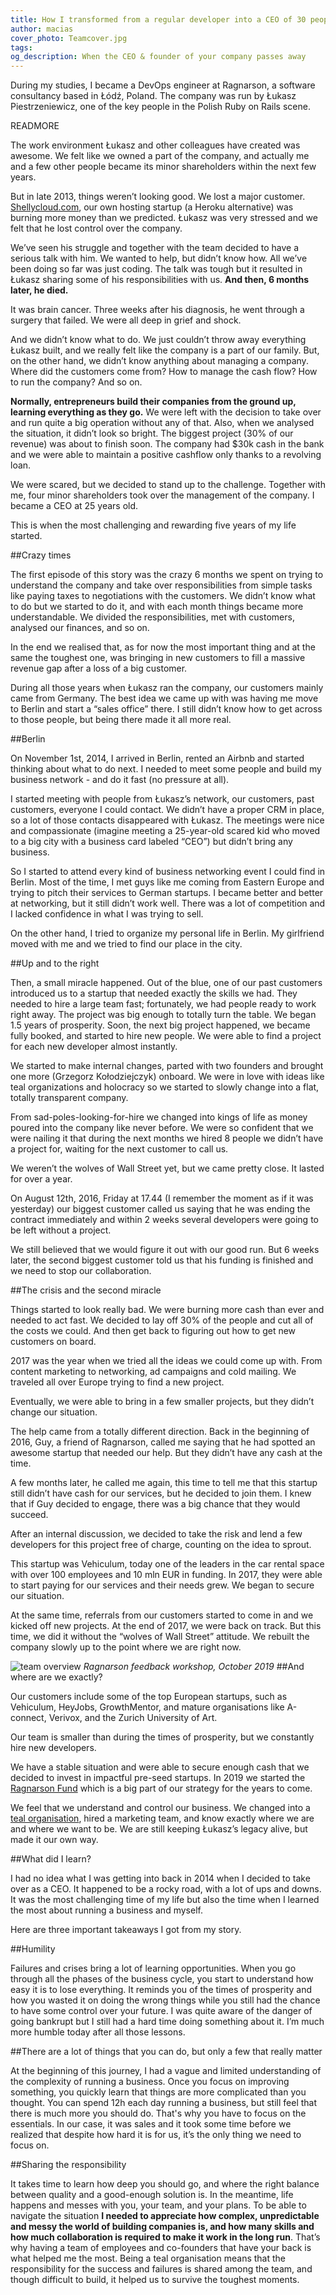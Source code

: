 ```yaml
---
title: How I transformed from a regular developer into a CEO of 30 people company overnight
author: macias
cover_photo: Teamcover.jpg
tags:
og_description: When the CEO & founder of your company passes away
---
```

During my studies, I became a DevOps engineer at Ragnarson, a software consultancy based in Łódź, Poland. The company was run by Łukasz Piestrzeniewicz, one of the key people in the Polish Ruby on Rails scene.

READMORE

The work environment Łukasz and other colleagues have created was awesome. We felt like we owned a part of the company, and actually me and a few other people became its minor shareholders within the next few years.

But in late 2013, things weren’t looking good. We lost a major customer. [Shellycloud.com](https://shellycloud.com/), our own hosting startup (a Heroku alternative) was burning more money than we predicted. Łukasz was very stressed and we felt that he lost control over the company.

We’ve seen his struggle and together with the team decided to have a serious talk with him. We wanted to help, but didn’t know how. All we’ve been doing so far was just coding. The talk was tough but it resulted in Łukasz sharing some of his responsibilities with us. **And then, 6 months later, he died.**

It was brain cancer. Three weeks after his diagnosis, he went through a surgery that failed. We were all deep in grief and shock.

And we didn’t know what to do. We just couldn’t throw away everything Łukasz built, and we really felt like the company is a part of our family. But, on the other hand, we didn’t know anything about managing a company. Where did the customers come from? How to manage the cash flow? How to run the company? And so on.

**Normally, entrepreneurs build their companies from the ground up, learning everything as they go.** We were left with the decision to take over and run quite a big operation without any of that. Also, when we analysed the situation, it didn’t look so bright. The biggest project (30% of our revenue) was about to finish soon. The company had $30k cash in the bank and we were able to maintain a positive cashflow only thanks to a revolving loan.

We were scared, but we decided to stand up to the challenge. Together with me, four minor shareholders took over the management of the company. I became a CEO at 25 years old.

This is when the most challenging and rewarding five years of my life started.

##Crazy times

The first episode of this story was the crazy 6 months we spent on trying to understand the company and take over responsibilities from simple tasks like paying taxes to negotiations with the customers. We didn’t know what to do but we started to do it, and with each month things became more understandable. We divided the responsibilities, met with customers, analysed our finances, and so on.

In the end we realised that, as for now the most important thing and at the same the toughest one, was bringing in new customers to fill a massive revenue gap after a loss of a big customer.

During all those years when Łukasz ran the company, our customers mainly came from Germany. The best idea we came up with was having me move to Berlin and start a “sales office” there. I still didn’t know how to get across to those people, but being there made it all more real.

##Berlin

On November 1st, 2014, I arrived in Berlin, rented an Airbnb and started thinking about what to do next. I needed to meet some people and build my business network - and do it fast (no pressure at all).

I started meeting with people from Łukasz’s network, our customers, past customers, everyone I could contact. We didn’t have a proper CRM in place, so a lot of those contacts disappeared with Łukasz. The meetings were nice and compassionate (imagine meeting a 25-year-old scared kid who moved to a big city with a business card labeled “CEO”) but didn’t bring any business.

So I started to attend every kind of business networking event I could find in Berlin. Most of the time, I met guys like me coming from Eastern Europe and trying to pitch their services to German startups. I became better and better at networking, but it still didn’t work well. There was a lot of competition and I lacked confidence in what I was trying to sell.

On the other hand, I tried to organize my personal life in Berlin. My girlfriend moved with me and we tried to find our place in the city.

##Up and to the right

Then, a small miracle happened. Out of the blue, one of our past customers introduced us to a startup that needed exactly the skills we had. They needed to hire a large team fast; fortunately, we had people ready to work right away. The project was big enough to totally turn the table. We began 1.5 years of prosperity. Soon, the next big project happened, we became fully booked, and started to hire new people. We were able to find a project for each new developer almost instantly.

We started to make internal changes, parted with two founders and brought one more (Grzegorz Kołodziejczyk) onboard. We were in love with ideas like teal organizations and holocracy so we started to slowly change into a flat, totally transparent company.

From sad-poles-looking-for-hire we changed into kings of life as money poured into the company like never before. We were so confident that we were nailing it that during the next months we hired 8 people we didn’t have a project for, waiting for the next customer to call us.

We weren’t the wolves of Wall Street yet, but we came pretty close. It lasted for over a year.

On August 12th, 2016, Friday at 17.44 (I remember the moment as if  it was yesterday) our biggest customer called us saying that he was ending the contract immediately and within 2 weeks several developers were going to be left without a project.

We still believed that we would figure it out with our good run. But 6 weeks later, the second biggest customer told us that his funding is finished and we need to stop our collaboration.

##The crisis and the second miracle

Things started to look really bad. We were burning more cash than ever and needed to act fast. We decided to lay off 30% of the people and cut all of the costs we could. And then get back to figuring out how to get new customers on board.

2017 was the year when we tried all the ideas we could come up with. From content marketing to networking, ad campaigns and cold mailing. We traveled all over Europe trying to find a new project.

Eventually, we were able to bring in a few smaller projects, but they didn’t change our situation.

The help came from a totally different direction. Back in the beginning of 2016, Guy, a friend of Ragnarson, called me saying that he had spotted an awesome startup that needed our help. But they didn’t have any cash at the time.

A few months later, he called me again, this time to tell me that this startup still didn’t have cash for our services, but he decided to join them. I knew that if Guy decided to engage, there was a big chance that they would succeed.

After an internal discussion, we decided to take the risk and lend a few developers for this project free of charge, counting on the idea to sprout.

This startup was Vehiculum, today one of the leaders in the car rental space with over 100 employees and 10 mln EUR in funding. In 2017, they were able to start paying for our services and their needs grew. We began to secure our situation.

At the same time, referrals from our customers started to come in and we kicked off new projects. At the end of 2017, we were back on track. But this time, we did it without the “wolves of Wall Street” attitude. We rebuilt the company slowly up to the point where we are right now.

![team overview](2020-06-16-How-I-transformed-from-a-regular-developer-into-a-CEO-of-30-people-company-overnight/October.jpg)
*Ragnarson feedback workshop, October 2019*
##And where are we exactly?

Our customers include some of the top European startups, such as Vehiculum, HeyJobs, GrowthMentor, and mature organisations like A-connect, Verivox, and the Zurich University of Art.

Our team is smaller than during the times of prosperity, but we constantly hire new developers.

We have a stable situation and were able to secure enough cash that we decided to invest in impactful pre-seed startups. In 2019 we started the [Ragnarson Fund](https://ragnarson.com/pdf/ragnarson-fund-one-pager.pdf) which is a big part of our strategy for the years to come.

We feel that we understand and control our business. We changed into a [teal organisation](https://en.wikipedia.org/wiki/Teal_organisation#:~:text=A%20Teal%20organisation%20is%20an,the%20operations%20of%20an%20organization.), hired a marketing team, and know exactly where we are and where we want to be. We are still keeping Łukasz’s legacy alive, but made it our own way.

##What did I learn?

I had no idea what I was getting into back in 2014 when I decided to take over as a CEO. It happened to be a rocky road, with a lot of ups and downs. It was the most challenging time of my life but also the time when I learned the most about running a business and myself.

Here are three important takeaways I got from my story.

##Humility

Failures and crises bring a lot of learning opportunities. When you go through all the phases of the business cycle, you start to understand how easy it is to lose everything. It reminds you of the times of prosperity and how you wasted it on doing the wrong things while you still had the chance to have some control over your future. I was quite aware of the danger of going bankrupt but I still had a hard time doing something about it. I’m much more humble today after all those lessons.

##There are a lot of things that you can do, but only a few that really matter

At the beginning of this journey, I had a vague and limited understanding of the complexity of running a business. Once you focus on improving something, you quickly learn that things are more complicated than you thought. You can spend 12h each day running a business, but still feel that there is much more you should do. That's why you have to focus on the essentials. In our case, it was sales and it took some time before we realized that despite how hard it is for us, it’s the only thing we need to focus on.

##Sharing the responsibility

It takes time to learn how deep you should go, and where the right balance between quality and a good-enough solution is. In the meantime, life happens and messes with you, your team, and your plans. To be able to navigate the situation **I needed to appreciate how complex, unpredictable and messy the world of building companies is, and how many skills and how much collaboration is required to make it work in the long run**. That’s why having a team of employees and co-founders that have your back is what helped me the most. Being a teal organisation means that the responsibility for the success and failures is shared among the team, and though difficult to build, it helped us to survive the toughest moments.

